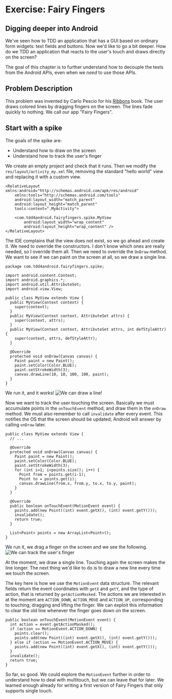 # Exercise: Fairy Fingers

## Digging deeper into Android

We've seen how to TDD an application that has a GUI based on ordinary form widgets: text fields and buttons.  Now we'd like to go a bit deeper.  How do we TDD an application that reacts to the user's touch and draws directly on the screen?

The goal of this chapter is to further understand how to decouple the tests from the Android APIs, even when we *need* to use those APIs.


## Problem Description

This problem was invented by Carlo Pescio for his [Ribbons](http://www.aspectroid.com/) book.  The user draws colored lines by dragging fingers on the screen.  The lines fade quickly to nothing.  We call our app "Fairy Fingers".


## Start with a spike

The goals of the spike are:

 * Understand how to draw on the screen
 * Understand how to track the user's finger

We create an empty project and check that it runs.  Then we modify the `res/layout/activity_my.xml` file, removing the standard "hello world" view and replacing it with a custom view.

~~~~~
<RelativeLayout xmlns:android="http://schemas.android.com/apk/res/android"
    xmlns:tools="http://schemas.android.com/tools"
    android:layout_width="match_parent"
    android:layout_height="match_parent"
    tools:context=".MyActivity">

    <com.tdd4android.fairyfingers.spike.MyView
        android:layout_width="wrap_content"
        android:layout_height="wrap_content" />
</RelativeLayout>
~~~~~

The IDE complains that the view does not exist, so we go ahead and create it.  We need to override the constructors.  I don't know which ones are really needed, so I override them all.  Then we need to override the `OnDraw` method.  We want to see if we can paint on the screen at all, so we draw a single line.

~~~~~
package com.tdd4android.fairyfingers.spike;

import android.content.Context;
import android.graphics.*;
import android.util.AttributeSet;
import android.view.View;

public class MyView extends View {
  public MyView(Context context) {
    super(context);
  }
  public MyView(Context context, AttributeSet attrs) {
    super(context, attrs);
  }
  public MyView(Context context, AttributeSet attrs, int defStyleAttr) {
    super(context, attrs, defStyleAttr);
  }

  @Override
  protected void onDraw(Canvas canvas) {
    Paint paint = new Paint();
    paint.setColor(Color.BLUE);
    paint.setStrokeWidth(3);
    canvas.drawLine(10, 10, 100, 100, paint);
  }
}
~~~~~
We run it, and it works!
![We can draw a line!](images/spike-fairy-fingers-0.png)

Now we want to track the user touching the screen.  Basically we must accumulate points in the `onTouchEvent` method, and draw them in the `onDraw` method.  We must also remember to call `invalidate` after every event. This notifies the OS that the screen should be updated; Android will answer by calling `onDraw` later.
~~~~~
public class MyView extends View {
  // ...

  @Override
  protected void onDraw(Canvas canvas) {
    Paint paint = new Paint();
    paint.setColor(Color.BLUE);
    paint.setStrokeWidth(3);
    for (int i=1; i<points.size(); i++) {
      Point from = points.get(i-1);
      Point to = points.get(i);
      canvas.drawLine(from.x, from.y, to.x, to.y, paint);
    }
  }

  @Override
  public boolean onTouchEvent(MotionEvent event) {
    points.add(new Point((int) event.getX(), (int) event.getY()));
    invalidate();
    return true;
  }

  List<Point> points = new ArrayList<Point>();
}
~~~~~
We run it, we drag a finger on the screen and we see the following.
![We can track the user's finger](images/spike-fairy-fingers-1.png)

At the moment, we draw a single line.  Touching again the screen makes the line longer.  The next thing we'd like to do is to draw a new line every time we touch the screen.

The key here is how we use the `MotionEvent` data structure.  The relevant fields return the event coordinates with `getX` and `getY`, and the type of action, that is returned by `getActionMasked`.  The actions we are interested in at the moment are `ACTION_DOWN`, `ACTION_MOVE` and `ACTION_UP`, corresponding to touching, dragging and lifting the finger.  We can exploit this information to clear the old line whenever the finger goes down on the screen.
~~~~~
public boolean onTouchEvent(MotionEvent event) {
  int action = event.getActionMasked();
  if (action == MotionEvent.ACTION_DOWN) {
    points.clear();
    points.add(new Point((int) event.getX(), (int) event.getY()));
  } else if (action == MotionEvent.ACTION_MOVE) {
    points.add(new Point((int) event.getX(), (int) event.getY()));
  }
  invalidate();
  return true;
}
~~~~~

So far, so good.  We could explore the `MotionEvent` further in order to understand how to deal with multitouch, but we can leave that for later.  We learned enough already for writing a first version of Fairy Fingers that only supports single touch.





